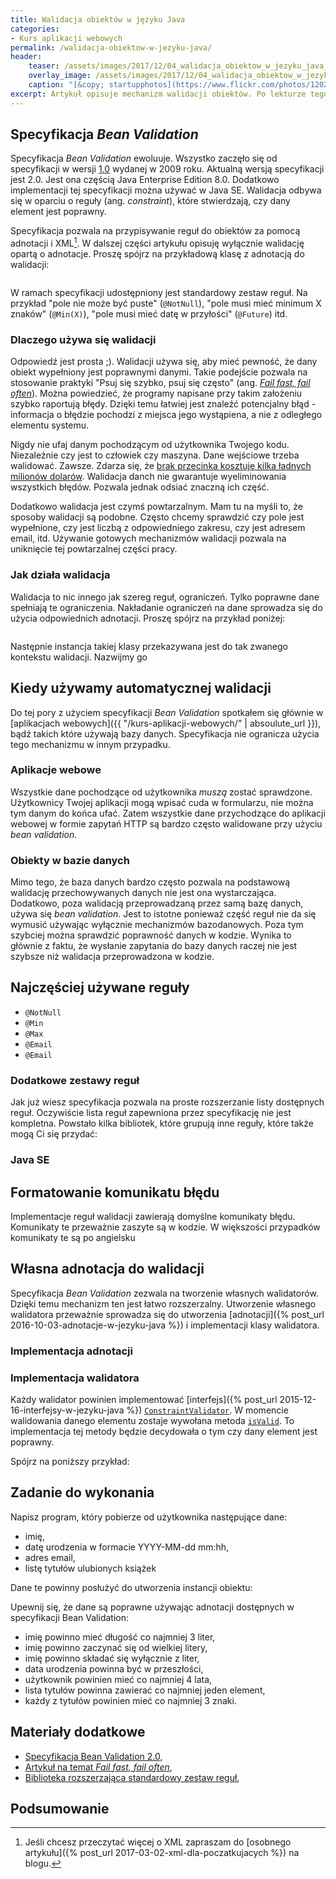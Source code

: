 ```yaml
---
title: Walidacja obiektów w języku Java
categories:
- Kurs aplikacji webowych
permalink: /walidacja-obiektow-w-jezyku-java/
header:
    teaser: /assets/images/2017/12/04_walidacja_obiektow_w_jezyku_java_artykul.jpg
    overlay_image: /assets/images/2017/12/04_walidacja_obiektow_w_jezyku_java_artykul.jpg
    caption: "[&copy; startupphotos](https://www.flickr.com/photos/120262924@N05/13155237024/sizes/l)"
excerpt: Artykuł opisuje mechanizm walidacji obiektów. Po lekturze tego artykułu dowiesz się czym jest specyfikacja Bean Validation. Poznasz najczęściej używane reguły walidacji. Napiszesz także swoją własnę regułę. Mechanizm walidacji jest powszechnie używany, więc jego znajomość przyda się zarówno w aplikacjach webowych jak i desktopowych.
---
```


## Specyfikacja _Bean Validation_

Specyfikacja _Bean Validation_ ewoluuje. Wszystko zaczęło się od specyfikacji w wersji [1.0](http://beanvalidation.org/1.0/) wydanej w 2009 roku. Aktualną wersją specyfikacji jest 2.0. Jest ona częścią Java Enterprise Edition 8.0. Dodatkowo implementacji tej specyfikacji można używać w Java SE. Walidacja odbywa się w oparciu o reguły (ang. _constraint_), które stwierdzają, czy dany element jest poprawny.

Specyfikacja pozwala na przypisywanie reguł do obiektów za pomocą adnotacji i XML[^xml]. W dalszej części artykułu opisuję wyłącznie walidację opartą o adnotacje. Proszę spójrz na przykładową klasę z adnotacją do walidacji:

[^xml]: Jeśli chcesz przeczytać więcej o XML zapraszam do [osobnego artykułu]({% post_url 2017-03-02-xml-dla-poczatkujacych %}) na blogu.

```java
```

W ramach specyfikacji udostępniony jest standardowy zestaw reguł. Na przykład "pole nie może być puste" (`@NotNull`), "pole musi mieć minimum X znaków" (`@Min(X)`), "pole musi mieć datę w przyłości" (`@Future`) itd.

### Dlaczego używa się walidacji

Odpowiedź jest prosta ;). Walidacji używa się, aby mieć pewność, że dany obiekt wypełniony jest poprawnymi danymi. Takie podejście pozwala na stosowanie praktyki "Psuj się szybko, psuj się często" (ang. [_Fail fast, fail often_](https://en.wikipedia.org/wiki/Fail-fast)). Można powiedzieć, że programy napisane przy takim założeniu szybko raportują błędy. Dzięki temu łatwiej jest znaleźć potencjalny błąd - informacja o błędzie pochodzi z miejsca jego wystąpiena, a nie z odległego elementu systemu.

Nigdy nie ufaj danym pochodzącym od użytkownika Twojego kodu. Niezależnie czy jest to człowiek czy maszyna. Dane wejściowe trzeba walidować. Zawsze. Zdarza się, że [brak przecinka kosztuje kilka ładnych milionów dolarów](https://www.edn.com/electronics-blogs/edn-moments/4418667/Mariner-1-destroyed-due-to-code-error--July-22--1962). Walidacja danch nie gwarantuje wyeliminowania wszystkich błędów. Pozwala jednak odsiać znaczną ich część.

Dodatkowo walidacja jest czymś powtarzalnym. Mam tu na myśli to, że sposoby walidacji są podobne. Często chcemy sprawdzić czy pole jest wypełnione, czy jest liczbą z odpowiedniego zakresu, czy jest adresem email, itd. Używanie gotowych mechanizmów walidacji pozwala na uniknięcie tej powtarzalnej części pracy.

### Jak działa walidacja

Walidacja to nic innego jak szereg reguł, ograniczeń. Tylko poprawne dane spełniają te ograniczenia. Nakładanie ograniczeń na dane sprowadza się do użycia odpowiednich adnotacji. Proszę spójrz na przykład poniżej:

```java

```

Następnie instancja takiej klasy przekazywana jest do tak zwanego kontekstu walidacji. Nazwijmy go 

## Kiedy używamy automatycznej walidacji

Do tej pory z użyciem specyfikacji _Bean Validation_ spotkałem się głównie w [aplikacjach webowych]({{ "/kurs-aplikacji-webowych/" | absoulute_url }}), bądź takich które używają bazy danych. Specyfikacja nie ogranicza użycia tego mechanizmu w innym przypadku.

### Aplikacje webowe

Wszystkie dane pochodzące od użytkownika *muszą* zostać sprawdzone. Użytkownicy Twojej aplikacji mogą wpisać cuda w formularzu, nie można tym danym do końca ufać. Zatem wszystkie dane przychodzące do aplikacji webowej w formie zapytań HTTP są bardzo często walidowane przy użyciu _bean validation_.

### Obiekty w bazie danych

Mimo tego, że baza danych bardzo często pozwala na podstawową walidację przechowywanych danych nie jest ona wystarczająca. Dodatkowo, poza walidacją przeprowadzaną przez samą bazę danych, używa się _bean validation_. Jest to istotne ponieważ część reguł nie da się wymusić używając wyłącznie mechanizmów bazodanowych. Poza tym szybciej można sprawdzić poprawność danych w kodzie. Wynika to głównie z faktu, że wysłanie zapytania do bazy danych raczej nie jest szybsze niż walidacja przeprowadzona w kodzie.

## Najczęściej używane reguły

- `@NotNull`
- `@Min`
- `@Max`
- `@Email`
- `@Email`

### Dodatkowe zestawy reguł

Jak już wiesz specyfikacja pozwala na proste rozszerzanie listy dostępnych reguł. Oczywiście lista reguł zapewniona przez specyfikację nie jest kompletna. Powstało kilka bibliotek, które grupują inne reguły, które także mogą Ci się przydać:

### Java SE

## Formatowanie komunikatu błędu

Implementacje reguł walidacji zawierają domyślne komunikaty błędu. Komunikaty te przeważnie zaszyte są w kodzie. W większości przypadków komunikaty te są po angielsku


## Własna adnotacja do walidacji

Specyfikacja _Bean Validation_ zezwala na tworzenie własnych walidatorów. Dzięki temu mechanizm ten jest łatwo rozszerzalny. Utworzenie własnego walidatora przeważnie sprowadza się do utworzenia [adnotacji]({% post_url 2016-10-03-adnotacje-w-jezyku-java %}) i implementacji klasy walidatora.

### Implementacja adnotacji

### Implementacja walidatora

Każdy walidator powinien implementować [interfejs]({% post_url 2015-12-16-interfejsy-w-jezyku-java %}) [`ConstraintValidator`](https://javaee.github.io/javaee-spec/javadocs/javax/validation/ConstraintValidator.html). W momencie walidowania danego elementu zostaje wywołana metoda [`isValid`](https://javaee.github.io/javaee-spec/javadocs/javax/validation/ConstraintValidator.html#isValid-T-javax.validation.ConstraintValidatorContext-). To implementacja tej metody będzie decydowała o tym czy dany element jest poprawny.

Spójrz na poniższy przykład:

## Zadanie do wykonania

Napisz program, który pobierze od użytkownika następujące dane:

- imię,
- datę urodzenia w formacie YYYY-MM-dd mm:hh,
- adres email,
- listę tytułów ulubionych książek

Dane te powinny posłużyć do utworzenia instancji obiektu:


Upewnij się, że dane są poprawne używając adnotacji dostępnych w specyfikacji Bean Validation:

- imię powinno mieć długość co najmniej 3 liter,
- imię powinno zaczynać się od wielkiej litery,
- imię powinno składać się wyłącznie z liter,
- data urodzenia powinna być w przeszłości,
- użytkownik powinien mieć co najmniej 4 lata,
- lista tytułów powinna zawierać co najmniej jeden element,
- każdy z tytułów powinien mieć co najmniej 3 znaki.

## Materiały dodatkowe

- [Specyfikacja Bean Validation 2.0](https://jcp.org/aboutJava/communityprocess/final/jsr380/index.html),
- [Artykuł na temat _Fail fast, fail often_](https://www.martinfowler.com/ieeeSoftware/failFast.pdf),
- [Biblioteka rozszerzająca standardowy zestaw reguł](https://github.com/nomemory/java-bean-validation-extension#additional-supported-annotations),

## Podsumowanie
